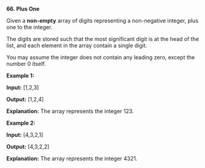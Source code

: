 **66. Plus One**

Given a **non-empty** array of digits representing a non-negative integer, plus one to the integer.

The digits are stored such that the most significant digit is at the head of the list, and each element in the array contain a single digit.

You may assume the integer does not contain any leading zero, except the number 0 itself.

**Example 1:**

**Input:** [1,2,3]

**Output:** [1,2,4]

**Explanation:** The array represents the integer 123.

**Example 2:**

**Input:** [4,3,2,1]

**Output:** [4,3,2,2]

**Explanation:** The array represents the integer 4321.
